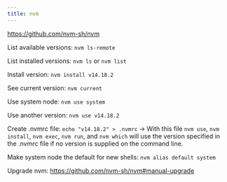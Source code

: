 ```yaml
---
title: nvm
---
```


https://github.com/nvm-sh/nvm

List available versions: `nvm ls-remote`

List installed versions: `nvm ls` or `nvm list`

Install version: `nvm install v14.18.2`

See current version: `nvm current`

Use system node: `nvm use system`

Use another version: `nvm use v14.18.2`

Create .nvmrc file: `echo "v14.18.2" > .nvmrc` -> With this file `nvm use`, `nvm install`, `nvm exec`, `nvm run`, and `nvm which` will use the version specified in the .nvmrc file if no version is supplied on the command line.

Make system node the default for new shells: `nvm alias default system`

Upgrade nvm: https://github.com/nvm-sh/nvm#manual-upgrade

